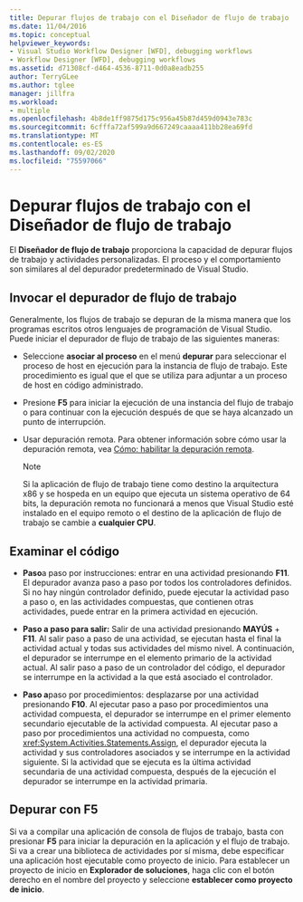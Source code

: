 ```yaml
---
title: Depurar flujos de trabajo con el Diseñador de flujo de trabajo
ms.date: 11/04/2016
ms.topic: conceptual
helpviewer_keywords:
- Visual Studio Workflow Designer [WFD], debugging workflows
- Workflow Designer [WFD], debugging workflows
ms.assetid: d71308cf-d464-4536-8711-0d0a8eadb255
author: TerryGLee
ms.author: tglee
manager: jillfra
ms.workload:
- multiple
ms.openlocfilehash: 4b8de1ff9875d175c956a45b87d459d0943e783c
ms.sourcegitcommit: 6cfffa72af599a9d667249caaaa411bb28ea69fd
ms.translationtype: MT
ms.contentlocale: es-ES
ms.lasthandoff: 09/02/2020
ms.locfileid: "75597066"
---
```

# <a name="debug-workflows-with-the-workflow-designer"></a>Depurar flujos de trabajo con el Diseñador de flujo de trabajo

El **Diseñador de flujo de trabajo** proporciona la capacidad de depurar flujos de trabajo y actividades personalizadas. El proceso y el comportamiento son similares al del depurador predeterminado de Visual Studio.

## <a name="invoke-the-workflow-debugger"></a>Invocar el depurador de flujo de trabajo

Generalmente, los flujos de trabajo se depuran de la misma manera que los programas escritos otros lenguajes de programación de Visual Studio. Puede iniciar el depurador de flujo de trabajo de las siguientes maneras:

- Seleccione **asociar al proceso** en el menú **depurar** para seleccionar el proceso de host en ejecución para la instancia de flujo de trabajo. Este procedimiento es igual que el que se utiliza para adjuntar a un proceso de host en código administrado.

- Presione **F5** para iniciar la ejecución de una instancia del flujo de trabajo o para continuar con la ejecución después de que se haya alcanzado un punto de interrupción.

- Usar depuración remota. Para obtener información sobre cómo usar la depuración remota, vea [Cómo: habilitar la depuración remota](/previous-versions/visualstudio/visual-studio-2010/febz73k0(v=vs.100)).

   > [!NOTE]
   > Si la aplicación de flujo de trabajo tiene como destino la arquitectura x86 y se hospeda en un equipo que ejecuta un sistema operativo de 64 bits, la depuración remota no funcionará a menos que Visual Studio esté instalado en el equipo remoto o el destino de la aplicación de flujo de trabajo se cambie a **cualquier CPU**.

## <a name="step-through-code"></a>Examinar el código

- **Paso**a paso por instrucciones: entrar en una actividad presionando **F11**. El depurador avanza paso a paso por todos los controladores definidos. Si no hay ningún controlador definido, puede ejecutar la actividad paso a paso o, en las actividades compuestas, que contienen otras actividades, puede entrar en la primera actividad en ejecución.

- **Paso a paso para salir:** Salir de una actividad presionando **MAYÚS** + **F11**. Al salir paso a paso de una actividad, se ejecutan hasta el final la actividad actual y todas sus actividades del mismo nivel. A continuación, el depurador se interrumpe en el elemento primario de la actividad actual. Al salir paso a paso de un controlador del código, el depurador se interrumpe en la actividad a la que está asociado el controlador.

- **Paso a**paso por procedimientos: desplazarse por una actividad presionando **F10**. Al ejecutar paso a paso por procedimientos una actividad compuesta, el depurador se interrumpe en el primer elemento secundario ejecutable de la actividad compuesta. Al ejecutar paso a paso por procedimientos una actividad no compuesta, como <xref:System.Activities.Statements.Assign>, el depurador ejecuta la actividad y sus controladores asociados y se interrumpe en la actividad siguiente. Si la actividad que se ejecuta es la última actividad secundaria de una actividad compuesta, después de la ejecución el depurador se interrumpe en la actividad primaria.

## <a name="debug-with-f5"></a>Depurar con F5

Si va a compilar una aplicación de consola de flujos de trabajo, basta con presionar **F5** para iniciar la depuración en la aplicación y el flujo de trabajo. Si va a crear una biblioteca de actividades por sí misma, debe especificar una aplicación host ejecutable como proyecto de inicio. Para establecer un proyecto de inicio en **Explorador de soluciones**, haga clic con el botón derecho en el nombre del proyecto y seleccione **establecer como proyecto de inicio**.
